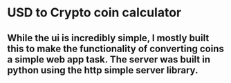 # USD to Crypto coin calculator

## While the ui is incredibly simple, I mostly built this to make the functionality of converting coins a simple web app task. The server was built in python using the http simple server library.




